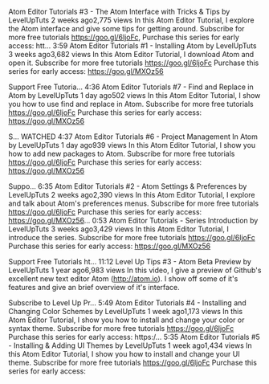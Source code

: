 Atom Editor Tutorials #3 - The Atom Interface with Tricks & Tips
by LevelUpTuts
2 weeks ago2,775 views
In this Atom Editor Tutorial, I explore the Atom interface and give some tips for getting around. Subscribe for more free tutorials https://goo.gl/6ljoFc, Purchase this series for early access: htt... 
  3:59 
Atom Editor Tutorials #1 - Installing Atom
by LevelUpTuts
3 weeks ago3,682 views
In this Atom Editor Tutorial, I download Atom and open it. Subscribe for more free tutorials https://goo.gl/6ljoFc Purchase this series for early access: https://goo.gl/MXOz56

Support Free Tutoria... 
  4:36 
Atom Editor Tutorials #7 - Find and Replace in Atom
by LevelUpTuts
1 day ago502 views
In this Atom Editor Tutorial, I show you how to use find and replace in Atom. Subscribe for more free tutorials https://goo.gl/6ljoFc Purchase this series for early access: https://goo.gl/MXOz56

S... 
  WATCHED 4:37 
Atom Editor Tutorials #6 - Project Management In Atom
by LevelUpTuts
1 day ago939 views
In this Atom Editor Tutorial, I show you how to add new packages to Atom. Subscribe for more free tutorials https://goo.gl/6ljoFc Purchase this series for early access: https://goo.gl/MXOz56

Suppo... 
  6:35 
Atom Editor Tutorials #2 - Atom Settings & Preferences
by LevelUpTuts
2 weeks ago2,390 views
In this Atom Editor Tutorial, I explore and talk about Atom's preferences menus. Subscribe for more free tutorials https://goo.gl/6ljoFc Purchase this series for early access: https://goo.gl/MXOz56... 
  0:53 
Atom Editor Tutorials - Series Introduction
by LevelUpTuts
3 weeks ago3,429 views
In this Atom Editor Tutorial, I introduce the series. Subscribe for more free tutorials https://goo.gl/6ljoFc Purchase this series for early access: https://goo.gl/MXOz56

Support Free Tutorials
ht... 
  11:12 
Level Up Tips #3 - Atom Beta Preview
by LevelUpTuts
1 year ago6,983 views
In this video, I give a preview of Github's excellent new text editor Atom (http://atom.io). I show off some of it's features and give an brief overview of it's interface.

Subscribe to Level Up Pr... 
  5:49 
Atom Editor Tutorials #4 - Installing and Changing Color Schemes
by LevelUpTuts
1 week ago1,173 views
In this Atom Editor Tutorial, I show you how to install and change your color or syntax theme. Subscribe for more free tutorials https://goo.gl/6ljoFc Purchase this series for early access: https:/... 
  5:35 
Atom Editor Tutorials #5 - Installing & Adding UI Themes
by LevelUpTuts
1 week ago1,434 views
In this Atom Editor Tutorial, I show you how to install and change your UI theme. Subscribe for more free tutorials https://goo.gl/6ljoFc Purchase this series for early access:
